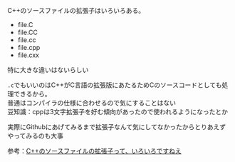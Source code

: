 C++のソースファイルの拡張子はいろいろある。

- file.C
- file.CC
- file.cc
- file.cpp
- file.cxx

特に大きな違いはないらしい  

`.c`でもいいのはC++がC言語の拡張版にあたるためCのソースコードとしても処理できるから。   
普通はコンパイラの仕様に合わせるので気にすることはない   
豆知識：cppは3文字拡張子を好む傾向があったので使われるようになったとか

実際にGithubにあげてみるまで拡張子なんて気にしてなかったからとりあえずやってみるのも大事

参考：[C++のソースファイルの拡張子って、いろいろですねえ](https://www.amris.co.jp/cpp/c01.html)
